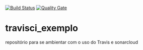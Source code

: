 [![Build Status](https://travis-ci.org/LucasFerreiraRodrigue/travisci_exemplo.svg?branch=master)](https://travis-ci.org/LucasFerreiraRodrigue/travisci_exemplo)
[![Quality Gate](https://sonarcloud.io/api/badges/gate?key=travisciexemplo)](https://sonarcloud.io/dashboard?id=travisciexemplo)




# travisci_exemplo
repositório para se ambientar com o uso do Travis e sonarcloud



